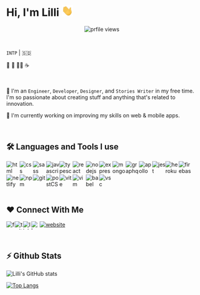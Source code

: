<h1>Hi, I'm Lilli <img src="https://raw.githubusercontent.com/ABSphreak/ABSphreak/master/gifs/Hi.gif" width="30" alt=""> </h1>

<p align="center"><img src="https://komarev.com/ghpvc/?username=lillime0&label=Profile%20views&color=ff1493&style=flat" alt="prfile views" /></p>

<br/>

`INTP` | 🇸🇩

📖 📝 👩‍💻 ☕

<br/>

📌 I'm an `Engineer`, `Developer`, `Designer`, and `Stories Writer` in my free time. I'm so passionate about creating stuff and anything that's related to innovation.

💪 I'm currently working on improving my skills on web & mobile apps.

<br/>

## 🛠️ Languages and Tools I use

<img align="left" src="https://github.com/lillime0/my-portfolio/blob/main/src/assets/skills/html.svg" alt="html" width="35" height="35" />
<img align="left" src="https://github.com/lillime0/my-portfolio/blob/main/src/assets/skills/css.svg" alt="css" width="35" height="35" />
<img align="left" src="https://github.com/lillime0/my-portfolio/blob/main/src/assets/skills/sass.svg" alt="sass" width="35" height="35" />
<img align="left" src="https://github.com/lillime0/my-portfolio/blob/main/src/assets/skills/javascript.svg" alt="javascript" width="35" height="35" />
<img align="left" src="https://github.com/lillime0/my-portfolio/blob/main/src/assets/skills/typescript.svg" alt="typescript" width="35" height="35" />
<img align="left" src="https://github.com/lillime0/my-portfolio/blob/main/src/assets/skills/react.svg" alt="react" width="35" height="35" />
<!-- <img align="left" src="https://github.com/lillime0/my-portfolio/blob/main/src/assets/skills/nextjs.svg" alt="nextjs" width="35" height="35" /> -->
<img align="left" src="https://github.com/lillime0/my-portfolio/blob/main/src/assets/skills/node-js.svg" alt="nodejs" width="35" height="35" />
<img align="left" src="https://github.com/lillime0/my-portfolio/blob/main/src/assets/skills/express2.svg" alt="express" width="35" height="35" />
<img align="left" src="https://github.com/lillime0/my-portfolio/blob/main/src/assets/skills/mongodb.svg" alt="mongodb" width="35" height="35" />
<img align="left" src="https://github.com/lillime0/my-portfolio/blob/main/src/assets/skills/graphql.svg" alt="graphql" width="35" height="35" />
<img align="left" src="https://cdn.worldvectorlogo.com/logos/apollo-graphql-1.svg" alt="apollo" width="35" height="35" />
<!-- <img align="left" src="https://github.com/lillime0/my-portfolio/blob/main/src/assets/skills/dart.svg" alt="dart" width="35" height="35" />  -->
<!-- <img align="left" src="https://github.com/lillime0/my-portfolio/blob/main/src/assets/skills/flutter.svg" alt="flutter" width="35" height="35" /> -->
<img align="left" src="https://github.com/lillime0/my-portfolio/blob/main/src/assets/skills/jest.svg" alt="jest" width="35" height="35" />
<img align="left" src="https://raw.githubusercontent.com/danielcranney/readme-generator/main/public/icons/skills/heroku-colored.svg" alt="heroku" width="35" height="35" />
<img align="left" src="https://github.com/lillime0/my-portfolio/blob/main/src/assets/skills/firebase.svg" alt="firebase" width="35" height="35" />
<img align="left" src="https://github.com/lillime0/my-portfolio/blob/main/src/assets/skills/netlify.svg" alt="netlify" width="35" height="35" />
<!-- <img align="left" src="https://github.com/lillime0/my-portfolio/blob/main/src/assets/skills/vercel.svg" alt="vercel" width="35" height="35" /> -->
<img align="left" src="https://upload.wikimedia.org/wikipedia/commons/thumb/d/db/Npm-logo.svg/540px-Npm-logo.svg.png?20140904162625" alt="npm" width="35" height="35" />
<img align="left" src="https://cdn.worldvectorlogo.com/logos/git-icon.svg" alt="git" width="35" height="35" />
<img align="left" src="https://cdn.worldvectorlogo.com/logos/postcss.svg" alt="postCSS" width="35" height="35" />
<img align="left" src="https://camo.githubusercontent.com/61e102d7c605ff91efedb9d7e47c1c4a07cef59d3e1da202fd74f4772122ca4e/68747470733a2f2f766974656a732e6465762f6c6f676f2e737667" alt="vite" width="35" height="35" />


<img align="left" src="https://cdn.worldvectorlogo.com/logos/vim.svg" alt="vim" width="35" height="35" />
<img align="left" src="https://upload.wikimedia.org/wikipedia/commons/thumb/0/02/Babel_Logo.svg/512px-Babel_Logo.svg.png?20180608034227" alt="babel" width="35" height="35" />
<img align="left" src="https://code.visualstudio.com/assets/images/code-stable.png" alt="vsc" width="35" height="35" />

  
<br clear="left" />

<br />

## ❤️ Connect With Me

[<img align="left" alt="facebook" width="22" height="22" src="https://cdn2.iconfinder.com/data/icons/social-media-2285/512/1_Facebook_colored_svg_copy-512.png"  />](https://facebook.com/lillime0)

[<img align="left" alt="twitter" width="22" height="22" src="https://cdn2.iconfinder.com/data/icons/social-media-2285/512/1_Twitter_colored_svg-512.png" />](https://twitter.com/lillime0)

[<img align="left" alt="linkedin" width="22" height="22" src="https://cdn2.iconfinder.com/data/icons/social-media-2285/512/1_Linkedin_unofficial_colored_svg-512.png"  />](https://linkedin.com/in/lillime0)

[<img align="left" alt="behance" width="22" height="22" src="https://symbols.getvecta.com/stencil_65/0_behance.5770f79b60.svg" />](https://behance.net/lillime0)

[<img alt="website" width="22" height="22" src="https://cdn1.iconfinder.com/data/icons/social-media-outline-6/128/SocialMedia_Website-Outline-512.png" />](https://lillime0.github.io)

<br clear="left" />

## ⚡ Github Stats

![Lilli's GitHub stats](https://github-readme-stats.vercel.app/api?username=lillime0&show_icons=true&theme=dark)

[![Top Langs](https://github-readme-stats.vercel.app/api/top-langs/?username=lillime0&layout=compact&theme=dark)](https://github.com/anuraghazra/github-readme-stats)
